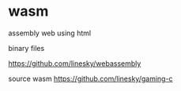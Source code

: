 # wasm
assembly web using html


binary files


https://github.com/linesky/webassembly


source wasm
https://github.com/linesky/gaming-c


